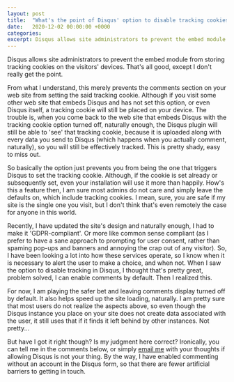 ```yaml
---
layout: post
title:  "What's the point of Disqus' option to disable tracking cookies?"
date:   2020-12-02 00:00:00 +0000
categories: 
excerpt: Disqus allows site administrators to prevent the embed module from storing tracking cookies on the visitors' devices. That's all good, except I don't really get the point. 
---
```


Disqus allows site administrators to prevent the embed module from storing tracking cookies on the visitors' devices. That's all good, except I don't really get the point.

From what I understand, this merely prevents the comments section on your web site from setting the said tracking cookie. Although if you visit some other web site that embeds Disqus and has not set this option, or even Disqus itself, a tracking cookie will still be placed on your device. The trouble is, when you come back to the web site that embeds Disqus with the tracking cookie option turned off, naturally enough, the Disqus plugin will still be able to 'see' that tracking cookie, because it is uploaded along with every data you send to Disqus (which happens when you actually comment, naturally), so you will still be effectively tracked. This is pretty shady, easy to miss out.

So basically the option just prevents you from being the one that triggers Disqus to set the tracking cookie. Although, if the cookie is set already or subsequently set, even your installation will use it more than happily. How's this a feature then, I am sure most admins do not care and simply leave the defaults on, which include tracking cookies. I mean, sure, you are safe if my site is the single one you visit, but I don't think that's even remotely the case for anyone in this world.

Recently, I have updated the site's design and naturally enough, I had to make it 'GDPR-compliant'. Or more like common sense compliant (as I prefer to have a sane approach to prompting for user consent, rather than spaming pop-ups and banners and annoying the crap out of any visitor). So, I have been looking a lot into how these services operate, so I know when it is necessary to alert the user to make a choice, and when not. When I saw the option to disable tracking in Disqus, I thought that's pretty great, problem solved, I can enable comments by default. Then I realized this.

For now, I am playing the safer bet and leaving comments display turned off by default. It also helps speed up the site loading, naturally. I am pretty sure that most users do not realize the aspects above, so even though the Disqus instance you place on your site does not create data associated with the user, it still uses that if it finds it left behind by other instances. Not pretty...

But have I got it right though? Is my judgment here correct? Ironically, you can tell me in the comments below, or simply [email me](mailto:valentingabrielradu@gmail.com) with your thoughts if allowing Disqus is not your thing. By the way, I have enabled commenting without an account in the Disqus form, so that there are fewer artificial barriers to getting in touch.